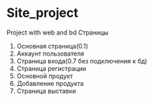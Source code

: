# Site_project
 Project with web and bd
Страницы
1.	Основная страница(0.1)
2.	Аккаунт пользователя
3.	Страница входа(0.7 без подключения к бд)
4.	Страница регистрации 
5.	Основной продукт
6.	Добавление продукта
7.	Страница выставки
